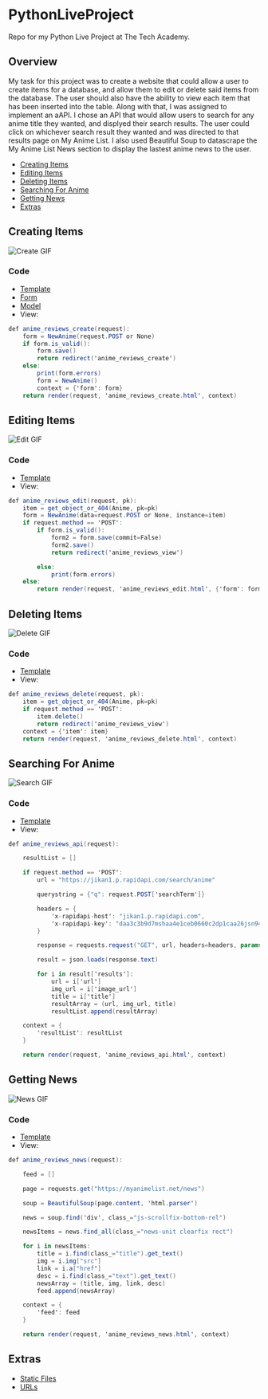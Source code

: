 # PythonLiveProject
Repo for my Python Live Project at The Tech Academy.

## Overview
My task for this project was to create a website that could allow a user to create items for a database, and allow them to edit or delete said items from the database. The user should also have the ability to view each item that has been inserted into the table. Along with that, I was assigned to implement an aAPI. I chose an API that would allow users to search for any anime title they wanted, and displyed their search results. The user could click on whichever search result they wanted and was directed to that results page on My Anime List. I also used Beautiful Soup to datascrape the My Anime List News section to display the lastest anime news to the user.
- [Creating Items](#creating-items)
- [Editing Items](#editing-items)
- [Deleting Items](#deleting-items)
- [Searching For Anime](#searching-for-anime)
- [Getting News](#getting-news)
- [Extras](#extras)

## Creating Items
![Create GIF](/GIFs/create.gif)
### Code
- [Template](https://github.com/ryanwspears/PythonLiveProject/blob/main/AnimeReviews/AnimeReviews/templates/anime_reviews_create.html)
- [Form](https://github.com/ryanwspears/PythonLiveProject/blob/main/AnimeReviews/AnimeReviews/forms.py)
- [Model](https://github.com/ryanwspears/PythonLiveProject/blob/main/AnimeReviews/AnimeReviews/models.py)
- View:
```cs
def anime_reviews_create(request):
    form = NewAnime(request.POST or None)
    if form.is_valid():
        form.save()
        return redirect('anime_reviews_create')
    else:
        print(form.errors)
        form = NewAnime()
        context = {'form': form}
    return render(request, 'anime_reviews_create.html', context)
```

## Editing Items
![Edit GIF](/GIFs/edit.gif)
### Code
- [Template](https://github.com/ryanwspears/PythonLiveProject/blob/main/AnimeReviews/AnimeReviews/templates/anime_reviews_edit.html)
- View:
```cs
def anime_reviews_edit(request, pk):
    item = get_object_or_404(Anime, pk=pk)
    form = NewAnime(data=request.POST or None, instance=item)
    if request.method == 'POST':
        if form.is_valid():
            form2 = form.save(commit=False)
            form2.save()
            return redirect('anime_reviews_view')

        else:
            print(form.errors)
    else:
        return render(request, 'anime_reviews_edit.html', {'form': form, 'item': item})
 ```

## Deleting Items
![Delete GIF](/GIFs/delete.gif)
### Code
- [Template](https://github.com/ryanwspears/PythonLiveProject/blob/main/AnimeReviews/AnimeReviews/templates/anime_reviews_delete.html)
- View:
```cs
def anime_reviews_delete(request, pk):
    item = get_object_or_404(Anime, pk=pk)
    if request.method == 'POST':
        item.delete()
        return redirect('anime_reviews_view')
    context = {'item': item}
    return render(request, 'anime_reviews_delete.html', context)
 ```

## Searching For Anime
![Search GIF](/GIFs/search.gif)
### Code
- [Template](https://github.com/ryanwspears/PythonLiveProject/blob/main/AnimeReviews/AnimeReviews/templates/anime_reviews_api.html)
- View:
```cs
def anime_reviews_api(request):

    resultList = []

    if request.method == 'POST':
        url = "https://jikan1.p.rapidapi.com/search/anime"

        querystring = {"q": request.POST['searchTerm']}

        headers = {
            'x-rapidapi-host': "jikan1.p.rapidapi.com",
            'x-rapidapi-key': "daa3c3b9d7mshaa4e1ceb0660c2dp1caa26jsn9495166557eb"
        }

        response = requests.request("GET", url, headers=headers, params=querystring)

        result = json.loads(response.text)

        for i in result['results']:
            url = i['url']
            img_url = i['image_url']
            title = i['title']
            resultArray = (url, img_url, title)
            resultList.append(resultArray)

    context = {
        'resultList': resultList
    }

    return render(request, 'anime_reviews_api.html', context)
 ```

## Getting News
![News GIF](/GIFs/news.gif)
### Code
- [Template](https://github.com/ryanwspears/PythonLiveProject/blob/main/AnimeReviews/AnimeReviews/templates/anime_reviews_news.html)
- View:
```cs
def anime_reviews_news(request):

    feed = []

    page = requests.get("https://myanimelist.net/news")

    soup = BeautifulSoup(page.content, 'html.parser')

    news = soup.find('div', class_="js-scrollfix-bottom-rel")

    newsItems = news.find_all(class_="news-unit clearfix rect")

    for i in newsItems:
        title = i.find(class_="title").get_text()
        img = i.img["src"]
        link = i.a["href"]
        desc = i.find(class_="text").get_text()
        newsArray = (title, img, link, desc)
        feed.append(newsArray)

    context = {
        'feed': feed
    }

    return render(request, 'anime_reviews_news.html', context)
 ```

## Extras
- [Static Files](https://github.com/ryanwspears/PythonLiveProject/tree/main/AnimeReviews/AnimeReviews/static)
- [URLs](https://github.com/ryanwspears/PythonLiveProject/blob/main/AnimeReviews/AnimeReviews/urls.py)
